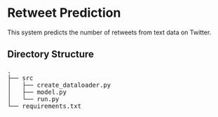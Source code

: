 # Retweet Prediction  
This system predicts the number of retweets from text data on Twitter.  

## Directory Structure  
<pre>
.  
├── src  
│   ├── create_dataloader.py  
│   ├── model.py  
│   └── run.py  
└── requirements.txt  
</pre>
